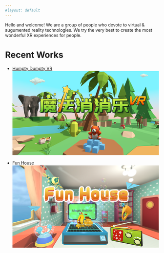 ```yaml
---
#layout: default
---
```


Hello and welcome! We are a group of people who devote to virtual & augumented reality technologies.
We try the very best to create the most wonderful XR experiences for people.

# Recent Works

* [Humpty Dumpty VR](https://fvworks.github.io/dumpty)
![dumpty](/assets/pics/dumpty.png)

* [Fun House](https://fvworks.github.io/funhouse)
![funhouse](/assets/pics/funhouse.png)
